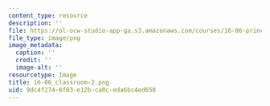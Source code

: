 ```yaml
---
content_type: resource
description: ''
file: https://ol-ocw-studio-app-qa.s3.amazonaws.com/courses/16-06-principles-of-automatic-control-fall-2012/9dc4f2746f03e12bca0ceda6bc4ed658_16-06_classroom-2.png
file_type: image/png
image_metadata:
  caption: ''
  credit: ''
  image-alt: ''
resourcetype: Image
title: 16-06_classroom-2.png
uid: 9dc4f274-6f03-e12b-ca0c-eda6bc4ed658
---
```

